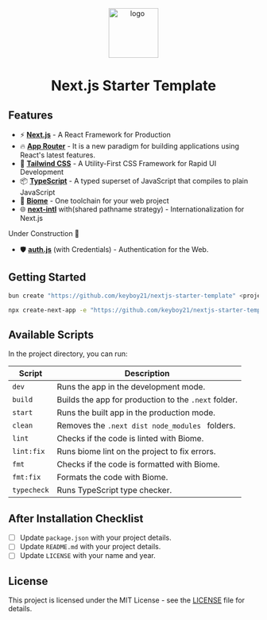 <div align=center>

<picture>
  <source srcset="public/logo.webp">
  <img width='100px' alt="logo">
</picture>

# Next.js Starter Template

</div>

## Features

- ⚡ **[Next.js](https://nextjs.org/)** - A React Framework for Production
- 🔥 **[App Router](https://nextjs.org/docs/app)** - It is a new paradigm for building applications using React's latest features.
- 🎨 **[Tailwind CSS](https://tailwindcss.com/)** - A Utility-First CSS Framework for Rapid UI Development
- 📦 **[TypeScript](https://www.typescriptlang.org/)** - A typed superset of JavaScript that compiles to plain JavaScript
- 📝 **[Biome](https://biomejs.dev/)** - One toolchain for your web project
- 🌐 **[next-intl](https://next-intl-docs.vercel.app/)** with(shared pathname strategy) - Internationalization for Next.js

Under Construction 🚧
- 🛡️ **[auth.js](https://next-intl-docs.vercel.app/)** (with Credentials) - Authentication for the Web.


## Getting Started

```bash
bun create "https://github.com/keyboy21/nextjs-starter-template" <project-name>

npx create-next-app -e "https://github.com/keyboy21/nextjs-starter-template" <project-name>
```

## Available Scripts

In the project directory, you can run:

| **Script**   | **Description**                                      |
| ------------ | ---------------------------------------------------- |
| `dev`        | Runs the app in the development mode.                |
| `build`      | Builds the app for production to the `.next` folder. |
| `start`      | Runs the built app in the production mode.           |
| `clean`      | Removes the `.next dist node_modules ` folders.      |
| `lint`       | Checks if the code is linted with Biome.             |
| `lint:fix`   | Runs biome lint on the project to fix errors.        |
| `fmt`        | Checks if the code is formatted with Biome.          |
| `fmt:fix`    | Formats the code with Biome.                         |
| `typecheck`  | Runs TypeScript type checker.                        |

## After Installation Checklist

- [ ] Update `package.json` with your project details.
- [ ] Update `README.md` with your project details.
- [ ] Update `LICENSE` with your name and year.

## License

This project is licensed under the MIT License - see the [LICENSE](LICENSE) file for details.
